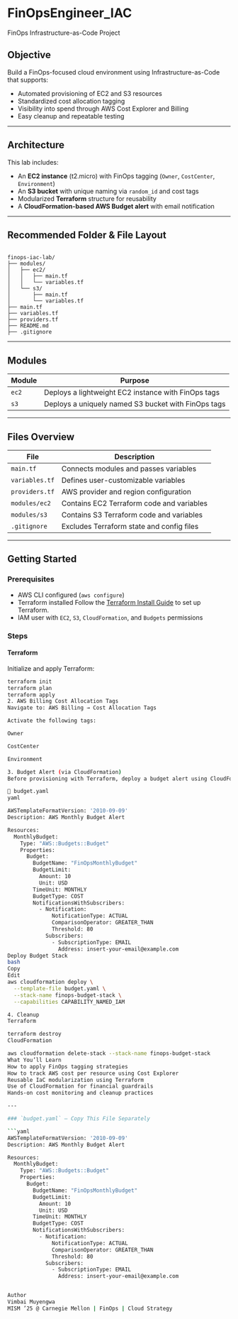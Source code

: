 # FinOpsEngineer_IAC
FinOps Infrastructure-as-Code Project 

## Objective

Build a FinOps-focused cloud environment using Infrastructure-as-Code that supports:

- Automated provisioning of EC2 and S3 resources
- Standardized cost allocation tagging
- Visibility into spend through AWS Cost Explorer and Billing
- Easy cleanup and repeatable testing

---

## Architecture

This lab includes:

- An **EC2 instance** (t2.micro) with FinOps tagging (`Owner`, `CostCenter`, `Environment`)
- An **S3 bucket** with unique naming via `random_id` and cost tags
- Modularized **Terraform** structure for reusability
- A **CloudFormation-based AWS Budget alert** with email notification

---

## Recommended Folder & File Layout

<pre><code>
finops-iac-lab/
├── modules/
│   ├── ec2/
│   │   ├── main.tf
│   │   └── variables.tf
│   └── s3/
│       ├── main.tf
│       └── variables.tf
├── main.tf
├── variables.tf
├── providers.tf
├── README.md
├── .gitignore
</code></pre>

---

## Modules

| Module | Purpose |
|--------|---------|
| `ec2`  | Deploys a lightweight EC2 instance with FinOps tags |
| `s3`   | Deploys a uniquely named S3 bucket with FinOps tags |

---

## Files Overview

| File              | Description                                 |
|-------------------|---------------------------------------------|
| `main.tf`         | Connects modules and passes variables       |
| `variables.tf`    | Defines user-customizable variables         |
| `providers.tf`    | AWS provider and region configuration       |
| `modules/ec2`     | Contains EC2 Terraform code and variables   |
| `modules/s3`      | Contains S3 Terraform code and variables    |
| `.gitignore`      | Excludes Terraform state and config files   |

---

## Getting Started

### Prerequisites

- AWS CLI configured (`aws configure`)
- Terraform installed
  Follow the [Terraform Install Guide](https://developer.hashicorp.com/terraform/downloads) to set up Terraform.
- IAM user with `EC2`, `S3`, `CloudFormation`, and `Budgets` permissions

### Steps

#### Terraform 

Initialize and apply Terraform:
```bash
terraform init
terraform plan
terraform apply
2. AWS Billing Cost Allocation Tags
Navigate to: AWS Billing → Cost Allocation Tags

Activate the following tags:

Owner

CostCenter

Environment

3. Budget Alert (via CloudFormation)
Before provisioning with Terraform, deploy a budget alert using CloudFormation to monitor AWS spend.

📄 budget.yaml
yaml

AWSTemplateFormatVersion: '2010-09-09'
Description: AWS Monthly Budget Alert

Resources:
  MonthlyBudget:
    Type: "AWS::Budgets::Budget"
    Properties:
      Budget:
        BudgetName: "FinOpsMonthlyBudget"
        BudgetLimit:
          Amount: 10
          Unit: USD
        TimeUnit: MONTHLY
        BudgetType: COST
        NotificationsWithSubscribers:
          - Notification:
              NotificationType: ACTUAL
              ComparisonOperator: GREATER_THAN
              Threshold: 80
            Subscribers:
              - SubscriptionType: EMAIL
                Address: insert-your-email@example.com
Deploy Budget Stack
bash
Copy
Edit
aws cloudformation deploy \
  --template-file budget.yaml \
  --stack-name finops-budget-stack \
  --capabilities CAPABILITY_NAMED_IAM

4. Cleanup
Terraform

terraform destroy
CloudFormation

aws cloudformation delete-stack --stack-name finops-budget-stack
What You’ll Learn
How to apply FinOps tagging strategies
How to track AWS cost per resource using Cost Explorer
Reusable IaC modularization using Terraform
Use of CloudFormation for financial guardrails
Hands-on cost monitoring and cleanup practices

---

### `budget.yaml` — Copy This File Separately

```yaml
AWSTemplateFormatVersion: '2010-09-09'
Description: AWS Monthly Budget Alert

Resources:
  MonthlyBudget:
    Type: "AWS::Budgets::Budget"
    Properties:
      Budget:
        BudgetName: "FinOpsMonthlyBudget"
        BudgetLimit:
          Amount: 10
          Unit: USD
        TimeUnit: MONTHLY
        BudgetType: COST
        NotificationsWithSubscribers:
          - Notification:
              NotificationType: ACTUAL
              ComparisonOperator: GREATER_THAN
              Threshold: 80
            Subscribers:
              - SubscriptionType: EMAIL
                Address: insert-your-email@example.com


Author
Vimbai Muyengwa
MISM ’25 @ Carnegie Mellon | FinOps | Cloud Strategy
